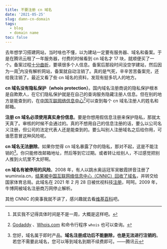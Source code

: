 ```yaml
---
title: 不要注册 cn 域名
date: '2021-05-25'
slug: damn-cn-domain
tags:
  - blog
  - domain name
toc: false
---
```


去年想学习搭建网站，当时啥也不懂，以为建站一定要有服务器、域名和备案。于是在腾讯云租了一年服务器，付费的时候看到 cn 域名才 17 块，就顺便买了一个。备案过程[十分曲折](http://disq.us/p/2ev0ji9)，要填很多个人信息。备案后那段时间没空学建站，然后因为一周[^zhou]内没有解析网站，备案就自动注销了。真的是气死，辛辛苦苦备案完，还给我注销了。最近又看了些 cn 域名的资料，发现有挺多坑人的地方。

[^zhou]: 其实我不记得具体时间是不是一周，大概是这样吧。

**cn 域名没有隐私保护（whois protection）**。国内域名注册商说的隐私保护根本是自欺欺人，在它们隐私保护就是在自己的查询服务隐藏注册人信息。但在别的地方是能查到的，在[中国互联网络信息中心](https://whois.cnnic.cn/)[^xin]可以查到每个 cn 域名注册人的姓名和邮箱。

[^xin]: [Godaddy](https://www.godaddy.com/whois) 、[Whois.com](https://www.whois.com/whois/) 和命令行程序 `whois` 也可以查询。

**注册 cn 域名必须使用真实身份信息**。要是你想用假信息注册来保护隐私，那就太天真了。审核的时候不会通过的。真的不想用自己的信息注册的话，要么以公司名义注册，但公司的法定代表人还是能查到的。要么叫别人注册域名之后给你用，可谁愿意冒这种风险呢。

**cn 域名无法删除**。如果你觉得 cn 域名暴露了你的隐私，那对不起，这是不能注销的[^de]。你只能修改邮箱地址，然后等到它过期。或者转让给别人，不过感觉把别人推到火坑里不太好啊。

[^de]: 您好，域名属于即时产品。**域名注册成功后不能删除，也是无法进行注销的**。若您不需要此域名，您可以等到域名到期不续费即可。——腾讯云

**cn 域名有被停用的风险**。2008 年，有人以跳水奥运冠军吴敏霞拼音注册了 wuminxia.cn，[结果被中国互联网络信息中心（CNNIC）回收了域名](https://www.cnbeta.com/articles/tech/62209.htm)，并转交给国家体育总局。此域名在 2021 年 2 月 28 日被优视科技[注册](https://whois.cnnic.cn/WhoisServlet?queryType=Domain&domain=wuminxia.cn)，呵呵。2009 年，牛博网被域名注册商万网停止解析。

其他 CNNIC 的臭事我就不讲了，感兴趣就去看[维基百科](https://zh.wikipedia.org/zh-cn/%E4%B8%AD%E5%9C%8B%E4%BA%92%E8%81%AF%E7%B6%B2%E7%B5%A1%E4%BF%A1%E6%81%AF%E4%B8%AD%E5%BF%83)吧。